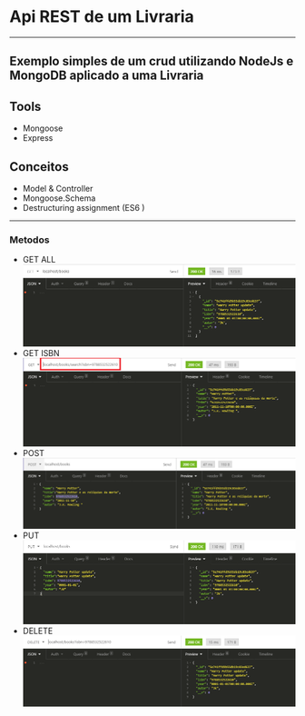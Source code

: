 # Api REST de um Livraria
---
Exemplo simples de um crud utilizando NodeJs e MongoDB aplicado a uma Livraria 
---
## Tools
- Mongoose
- Express
## Conceitos
- Model & Controller
- Mongoose.Schema
- Destructuring assignment (ES6 )
---
### Metodos 
- GET ALL
![All](https://github.com/LeiteRafael/node-crud/blob/master/imagens/Get_All.PNG)
- GET ISBN
![ISBN](https://github.com/LeiteRafael/node-crud/blob/master/imagens/Get_ISBN.png)
- POST
![All](https://github.com/LeiteRafael/node-crud/blob/master/imagens/Post.PNG)
- PUT
![All](https://github.com/LeiteRafael/node-crud/blob/master/imagens/Put.PNG)
- DELETE
![All](https://github.com/LeiteRafael/node-crud/blob/master/imagens/Delete.PNG)

